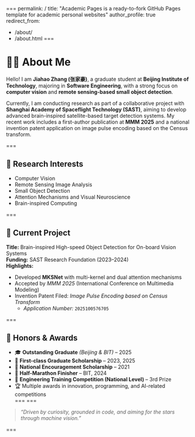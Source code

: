 ===
permalink: /
title: "Academic Pages is a ready-to-fork GitHub Pages template for academic personal websites"
author_profile: true
redirect_from: 
  - /about/
  - /about.html
===

# 👨‍🔬 About Me

Hello! I am **Jiahao Zhang (张家豪)**, a graduate student at **Beijing Institute of Technology**, majoring in **Software Engineering**, with a strong focus on **computer vision** and **remote sensing-based small object detection**.

Currently, I am conducting research as part of a collaborative project with **Shanghai Academy of Spaceflight Technology (SAST)**, aiming to develop advanced brain-inspired satellite-based target detection systems. My recent work includes a first-author publication at **MMM 2025** and a national invention patent application on image pulse encoding based on the Census transform.

===

## 🎯 Research Interests

- Computer Vision  
- Remote Sensing Image Analysis  
- Small Object Detection  
- Attention Mechanisms and Visual Neuroscience  
- Brain-inspired Computing

===

## 🧪 Current Project

**Title:** Brain-inspired High-speed Object Detection for On-board Vision Systems  
**Funding:** SAST Research Foundation (2023–2024)  
**Highlights:**
- Developed **MKSNet** with multi-kernel and dual attention mechanisms  
- Accepted by *MMM 2025* (International Conference on Multimedia Modeling)  
- Invention Patent Filed: *Image Pulse Encoding based on Census Transform*  
  - *Application Number:* `2025100576705`

===

## 🏅 Honors & Awards

- 🎓 **Outstanding Graduate** *(Beijing & BIT)* – 2025  
- 🥇 **First-class Graduate Scholarship** – 2023, 2025  
- 🧠 **National Encouragement Scholarship** – 2021  
- 🏃 **Half-Marathon Finisher** – BIT, 2024  
- 🥉 **Engineering Training Competition (National Level)** – 3rd Prize  
- 🏆 Multiple awards in innovation, programming, and AI-related competitions  
===
===

> *“Driven by curiosity, grounded in code, and aiming for the stars through machine vision.”*

===


